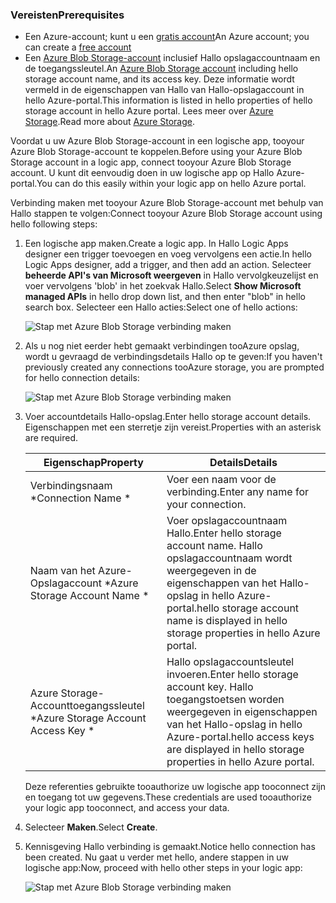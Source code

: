 ### <a name="prerequisites"></a><span data-ttu-id="a0a75-101">Vereisten</span><span class="sxs-lookup"><span data-stu-id="a0a75-101">Prerequisites</span></span>
* <span data-ttu-id="a0a75-102">Een Azure-account; kunt u een [gratis account](https://azure.microsoft.com/free)</span><span class="sxs-lookup"><span data-stu-id="a0a75-102">An Azure account; you can create a [free account](https://azure.microsoft.com/free)</span></span>
* <span data-ttu-id="a0a75-103">Een [Azure Blob Storage-account](../articles/storage/common/storage-create-storage-account.md) inclusief Hallo opslagaccountnaam en de toegangssleutel.</span><span class="sxs-lookup"><span data-stu-id="a0a75-103">An [Azure Blob Storage account](../articles/storage/common/storage-create-storage-account.md) including hello storage account name, and its access key.</span></span> <span data-ttu-id="a0a75-104">Deze informatie wordt vermeld in de eigenschappen van Hallo van Hallo-opslagaccount in hello Azure-portal.</span><span class="sxs-lookup"><span data-stu-id="a0a75-104">This information is listed in hello properties of hello storage account in hello Azure portal.</span></span> <span data-ttu-id="a0a75-105">Lees meer over [Azure Storage](../articles/storage/common/storage-introduction.md).</span><span class="sxs-lookup"><span data-stu-id="a0a75-105">Read more about [Azure Storage](../articles/storage/common/storage-introduction.md).</span></span>

<span data-ttu-id="a0a75-106">Voordat u uw Azure Blob Storage-account in een logische app, tooyour Azure Blob Storage-account te koppelen.</span><span class="sxs-lookup"><span data-stu-id="a0a75-106">Before using your Azure Blob Storage account in a logic app, connect tooyour Azure Blob Storage account.</span></span> <span data-ttu-id="a0a75-107">U kunt dit eenvoudig doen in uw logische app op Hallo Azure-portal.</span><span class="sxs-lookup"><span data-stu-id="a0a75-107">You can do this easily within your logic app on hello Azure  portal.</span></span>  

<span data-ttu-id="a0a75-108">Verbinding maken met tooyour Azure Blob Storage-account met behulp van Hallo stappen te volgen:</span><span class="sxs-lookup"><span data-stu-id="a0a75-108">Connect tooyour Azure Blob Storage account using hello following steps:</span></span>  

1. <span data-ttu-id="a0a75-109">Een logische app maken.</span><span class="sxs-lookup"><span data-stu-id="a0a75-109">Create a logic app.</span></span> <span data-ttu-id="a0a75-110">In Hallo Logic Apps designer een trigger toevoegen en voeg vervolgens een actie.</span><span class="sxs-lookup"><span data-stu-id="a0a75-110">In hello Logic Apps designer, add a trigger, and then add an action.</span></span> <span data-ttu-id="a0a75-111">Selecteer **beheerde API's van Microsoft weergeven** in Hallo vervolgkeuzelijst en voer vervolgens 'blob' in het zoekvak Hallo.</span><span class="sxs-lookup"><span data-stu-id="a0a75-111">Select **Show Microsoft managed APIs** in hello drop down list, and then enter "blob" in hello search box.</span></span> <span data-ttu-id="a0a75-112">Selecteer een Hallo acties:</span><span class="sxs-lookup"><span data-stu-id="a0a75-112">Select one of hello actions:</span></span>  
   
    ![Stap met Azure Blob Storage verbinding maken](./media/connectors-create-api-azureblobstorage/azureblobstorage-1.png)  
2. <span data-ttu-id="a0a75-114">Als u nog niet eerder hebt gemaakt verbindingen tooAzure opslag, wordt u gevraagd de verbindingsdetails Hallo op te geven:</span><span class="sxs-lookup"><span data-stu-id="a0a75-114">If you haven't previously created any connections tooAzure storage, you are prompted for hello connection details:</span></span>   
   
    ![Stap met Azure Blob Storage verbinding maken](./media/connectors-create-api-azureblobstorage/connection-details.png)  
3. <span data-ttu-id="a0a75-116">Voer accountdetails Hallo-opslag.</span><span class="sxs-lookup"><span data-stu-id="a0a75-116">Enter hello storage account details.</span></span> <span data-ttu-id="a0a75-117">Eigenschappen met een sterretje zijn vereist.</span><span class="sxs-lookup"><span data-stu-id="a0a75-117">Properties with an asterisk are required.</span></span>
   
   | <span data-ttu-id="a0a75-118">Eigenschap</span><span class="sxs-lookup"><span data-stu-id="a0a75-118">Property</span></span> | <span data-ttu-id="a0a75-119">Details</span><span class="sxs-lookup"><span data-stu-id="a0a75-119">Details</span></span> |
   | --- | --- |
   | <span data-ttu-id="a0a75-120">Verbindingsnaam *</span><span class="sxs-lookup"><span data-stu-id="a0a75-120">Connection Name *</span></span> |<span data-ttu-id="a0a75-121">Voer een naam voor de verbinding.</span><span class="sxs-lookup"><span data-stu-id="a0a75-121">Enter any name for your connection.</span></span> |
   | <span data-ttu-id="a0a75-122">Naam van het Azure-Opslagaccount *</span><span class="sxs-lookup"><span data-stu-id="a0a75-122">Azure Storage Account Name *</span></span> |<span data-ttu-id="a0a75-123">Voer opslagaccountnaam Hallo.</span><span class="sxs-lookup"><span data-stu-id="a0a75-123">Enter hello storage account name.</span></span> <span data-ttu-id="a0a75-124">Hallo opslagaccountnaam wordt weergegeven in de eigenschappen van het Hallo-opslag in hello Azure-portal.</span><span class="sxs-lookup"><span data-stu-id="a0a75-124">hello storage account name is displayed in hello storage properties in hello Azure portal.</span></span> |
   | <span data-ttu-id="a0a75-125">Azure Storage-Accounttoegangssleutel *</span><span class="sxs-lookup"><span data-stu-id="a0a75-125">Azure Storage Account Access Key *</span></span> |<span data-ttu-id="a0a75-126">Hallo opslagaccountsleutel invoeren.</span><span class="sxs-lookup"><span data-stu-id="a0a75-126">Enter hello storage account key.</span></span> <span data-ttu-id="a0a75-127">Hallo toegangstoetsen worden weergegeven in eigenschappen van het Hallo-opslag in hello Azure-portal.</span><span class="sxs-lookup"><span data-stu-id="a0a75-127">hello access keys are displayed in hello storage properties in hello Azure portal.</span></span> |
   
    <span data-ttu-id="a0a75-128">Deze referenties gebruikte tooauthorize uw logische app tooconnect zijn en toegang tot uw gegevens.</span><span class="sxs-lookup"><span data-stu-id="a0a75-128">These credentials are used tooauthorize your logic app tooconnect, and access your data.</span></span> 
4. <span data-ttu-id="a0a75-129">Selecteer **Maken**.</span><span class="sxs-lookup"><span data-stu-id="a0a75-129">Select **Create**.</span></span>
5. <span data-ttu-id="a0a75-130">Kennisgeving Hallo verbinding is gemaakt.</span><span class="sxs-lookup"><span data-stu-id="a0a75-130">Notice hello connection has been created.</span></span> <span data-ttu-id="a0a75-131">Nu gaat u verder met hello, andere stappen in uw logische app:</span><span class="sxs-lookup"><span data-stu-id="a0a75-131">Now, proceed with hello other steps in your logic app:</span></span> 
   
    ![Stap met Azure Blob Storage verbinding maken](./media/connectors-create-api-azureblobstorage/azureblobstorage-3.png)  

